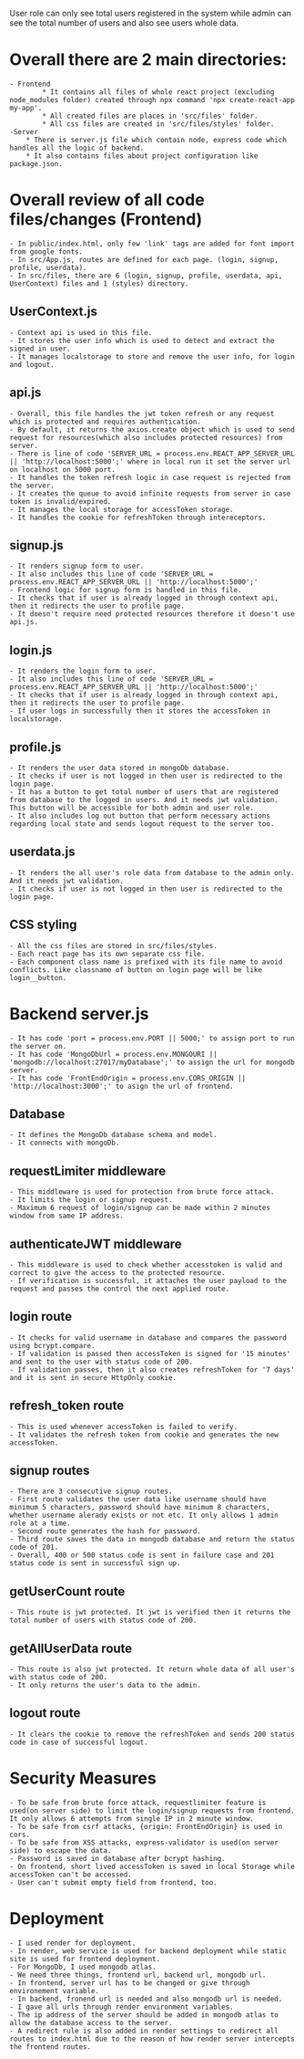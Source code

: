 User role can only see total users registered in the system while admin can see the total number of users and also see users whole data.


# Overall there are 2 main directories:
	- Frontend
 			* It contains all files of whole react project (excluding node_modules folder) created through npx command 'npx create-react-app my-app'. 
			* All created files are places in 'src/files' folder.
	 		* All css files are created in 'src/files/styles' folder.
 	-Server
		* There is server.js file which contain node, express code which handles all the logic of backend.
		* It also contains files about project configuration like package.json.

# Overall review of all code files/changes (Frontend)
	- In public/index.html, only few 'link' tags are added for font import from google fonts.
 	- In src/App.js, routes are defined for each page. (login, signup, profile, userdata).
	- In src/files, there are 6 (login, signup, profile, userdata, api, UserContext) files and 1 (styles) directory.

## UserContext.js
	- Context api is used in this file.
 	- It stores the user info which is used to detect and extract the signed in user.
	- It manages localstorage to store and remove the user info, for login and logout.

## api.js
	- Overall, this file handles the jwt token refresh or any request which is protected and requires authentication.
 	- By default, it returns the axios.create object which is used to send request for resources(which also includes protected resources) from server.
	- There is line of code 'SERVER_URL = process.env.REACT_APP_SERVER_URL || 'http://localhost:5000';' where in local run it set the server url on localhost on 5000 port.
	- It handles the token refresh logic in case request is rejected from the server. 
 	- It creates the queue to avoid infinite requests from server in case token is invalid/expired.
	- It manages the local storage for accessToken storage.
 	- It handles the cookie for refreshToken through intereceptors.

## signup.js
	- It renders signup form to user.
 	- It also includes this line of code 'SERVER_URL = process.env.REACT_APP_SERVER_URL || 'http://localhost:5000';' 
	- Frontend logic for signup form is handled in this file.
 	- It checks that if user is already logged in through context api, then it redirects the user to profile page.
	- It doesn't require need protected resources therefore it doesn't use api.js.

## login.js
	- It renders the login form to user.
 	- It also includes this line of code 'SERVER_URL = process.env.REACT_APP_SERVER_URL || 'http://localhost:5000';' 
	- It checks that if user is already logged in through context api, then it redirects the user to profile page.
	- If user logs in successfully then it stores the accessToken in localstorage.

 ## profile.js
 	- It renders the user data stored in mongoDb database.
	- It checks if user is not logged in then user is redirected to the login page.
 	- It has a button to get total number of users that are registered from database to the logged in users. And it needs jwt validation. This button will be accessible for both admin and user role.
	- It also includes log out button that perform necessary actions regarding local state and sends logout request to the server too.

 ## userdata.js
	- It renders the all user's role data from database to the admin only. And it needs jwt validation. 
 	- It checks if user is not logged in then user is redirected to the login page.

## CSS styling
	- All the css files are stored in src/files/styles.
 	- Each react page has its own separate css file.
 	- Each component class name is prefixed with its file name to avoid conflicts. Like classname of button on login page will be like login__button. 


# Backend server.js
	- It has code 'port = process.env.PORT || 5000;' to assign port to run the server on.
 	- It has code 'MongoDbUrl = process.env.MONGOURI || 'mongodb://localhost:27017/myDatabase';' to assign the url for mongodb server.
  	- It has code 'FrontEndOrigin = process.env.CORS_ORIGIN || 'http://localhost:3000';' to asign the url of frontend.

## Database
	- It defines the MongoDb database schema and model.
 	- It connects with mongoDb.

## requestLimiter middleware
	- This middleware is used for protection from brute force attack.
 	- It limits the login or signup request.
  	- Maximum 6 request of login/signup can be made within 2 minutes window from same IP address.

## authenticateJWT middleware
	- This middleware is used to check whether accesstoken is valid and correct to give the access to the protected resource.
 	- If verification is successful, it attaches the user payload to the request and passes the control the next applied route.

## login route
	- It checks for valid username in database and compares the password using bcrypt.compare.
 	- If validation is passed then accessToken is signed for '15 minutes' and sent to the user with status code of 200.
  	- If validation passes, then it also creates refreshToken for '7 days' and it is sent in secure HttpOnly cookie.

 ## refresh_token route
 	- This is used whenever accessToken is failed to verify.
  	- It validates the refresh token from cookie and generates the new accessToken.

## signup routes
	- There are 3 consecutive signup routes.
 	- First route validates the user data like username should have minimum 5 characters, password should have minimum 8 characters, whether username alerady exists or not etc. It only allows 1 admin role at a time.
  	- Second route generates the hash for password.
   	- Third route saves the data in mongodb database and return the status code of 201.
	- Overall, 400 or 500 status code is sent in failure case and 201 status code is sent in successful sign up.  

## getUserCount route
	- This route is jwt protected. It jwt is verified then it returns the total number of users with status code of 200.

 ## getAllUserData route
 	- This route is also jwt protected. It return whole data of all user's with status code of 200.
  	- It only returns the user's data to the admin.

## logout route
	- It clears the cookie to remove the refreshToken and sends 200 status code in case of successful logout.


# Security Measures
	- To be safe from brute force attack, requestlimiter feature is used(on server side) to limit the login/signup requests from frontend. It only allows 6 attempts from single IP in 2 minute window.
 	- To be safe from csrf attacks, {origin: FrontEndOrigin} is used in cors.
  	- To be safe from XSS attacks, express-validator is used(on server side) to escape the data.
 	- Password is saved in database after bcrypt hashing.
  	- On frontend, short lived accessToken is saved in local Storage while accessToken can't be accessed.
   	- User can't submit empty field from frontend, too.

# Deployment
	- I used render for deployment.
 	- In render, web service is used for backend deployment while static site is used for frontend deployment.
  	- For MongoDb, I used mongodb atlas.
	- We need three things, frontend url, backend url, mongodb url.
 	- In frontend, server url has to be changed or give through environement variable.
  	- In backend, fronend url is needed and also mongodb url is needed.
   	- I gave all urls through render environment variables.
	- The ip address of the server should be added in mongodb atlas to allow the database access to the server.
 	- A redirect rule is also added in render settings to redirect all routes to index.html due to the reason of how render server intercepts the frontend routes.

